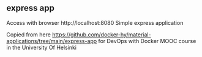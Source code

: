 ## express app

Access with browser http://localhost:8080
Simple express application

Copied from here https://github.com/docker-hy/material-applications/tree/main/express-app for DevOps with Docker MOOC course in the University Of Helsinki
